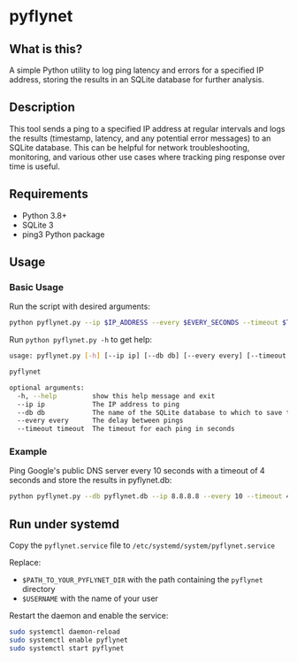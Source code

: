 # pyflynet

## What is this?

A simple Python utility to log ping latency and errors for a specified IP address, storing the results in an SQLite database for further analysis.

## Description

This tool sends a ping to a specified IP address at regular intervals and logs the results (timestamp, latency, and any potential error messages) to an SQLite database.
This can be helpful for network troubleshooting, monitoring, and various other use cases where tracking ping response over time is useful.

## Requirements

* Python 3.8+
* SQLite 3
* ping3 Python package

## Usage

### Basic Usage

Run the script with desired arguments:

```sh
python pyflynet.py --ip $IP_ADDRESS --every $EVERY_SECONDS --timeout $TIMEOUT_SECONDS
```

Run `python pyflynet.py -h` to get help:

```sh
usage: pyflynet.py [-h] [--ip ip] [--db db] [--every every] [--timeout timeout]

pyflynet

optional arguments:
  -h, --help         show this help message and exit
  --ip ip            The IP address to ping
  --db db            The name of the SQLite database to which to save the ping results
  --every every      The delay between pings
  --timeout timeout  The timeout for each ping in seconds
```

### Example

Ping Google's public DNS server every 10 seconds with a timeout of 4 seconds and store the results in pyflynet.db:

```sh
python pyflynet.py --db pyflynet.db --ip 8.8.8.8 --every 10 --timeout 4
```

## Run under systemd

Copy the `pyflynet.service` file to `/etc/systemd/system/pyflynet.service`

Replace:

* `$PATH_TO_YOUR_PYFLYNET_DIR` with the path containing the `pyflynet` directory
* `$USERNAME` with the name of your user

Restart the daemon and enable the service:

```sh
sudo systemctl daemon-reload
sudo systemctl enable pyflynet
sudo systemctl start pyflynet
```
